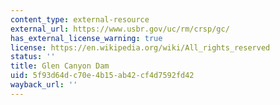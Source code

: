 ```yaml
---
content_type: external-resource
external_url: https://www.usbr.gov/uc/rm/crsp/gc/
has_external_license_warning: true
license: https://en.wikipedia.org/wiki/All_rights_reserved
status: ''
title: Glen Canyon Dam
uid: 5f93d64d-c70e-4b15-ab42-cf4d7592fd42
wayback_url: ''
---
```


